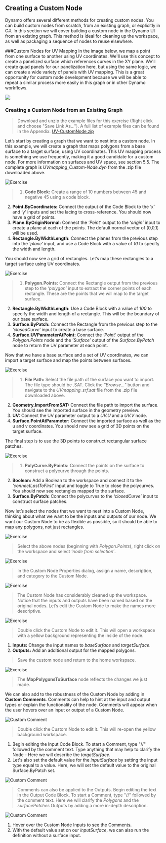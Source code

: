 ## Creating a Custom Node
Dynamo offers several different methods for creating custom nodes. You can build custom nodes from scratch, from an existing graph, or explicitly in C#. In this section we will cover building a custom node in the Dynamo UI from an existing graph. This method is ideal for cleaning up the workspace, as well as packaging a sequence of nodes to reuse elsewhere.

###Custom Nodes for UV Mapping
In the image below, we map a point from one surface to another using UV coordinates. We'll use this concept to create a panelized surface which references curves in the XY plane. We'll create quad panels for our panelization here, but using the same logic, we can create a wide variety of panels with UV mapping. This is a great opportunity for custom node development because we will be able to repeat a similar process more easily in this graph or in other Dynamo workflows.

![](images/9-2/uvMap2-01-01.jpg)

### Creating a Custom Node from an Existing Graph

> Download and unzip the example files for this exercise (Right click and choose "Save Link As..."). A full list of example files can be found in the Appendix. [UV-CustomNode.zip](datasets/9-2/UV-CustomNode.zip)

Let’s start by creating a graph that we want to nest into a custom node. In this example, we will create a graph that maps polygons from a base surface to a target surface, using UV coordinates. This UV mapping process is something we use frequently, making it a good candidate for a custom node. For more information on surfaces and UV space, see section 5.5. The complete graph is *UVmapping_Custom-Node.dyn* from the .zip file downloaded above.

![Exercise](images/9-2/UVmapping01.png)
> 1. **Code Block:** Create a range of 10 numbers between 45 and negative 45 using a code block.
2. **Point.ByCoordinates:** Connect the output of the Code Block to the ‘x’ and ‘y’ inputs and set the lacing to cross-reference. You should now have a grid of points.
3. **Plane.ByOriginNormal:** Connect the *‘Point’* output to the *‘origin’* input to create a plane at each of the points. The default normal vector of (0,0,1) will be used.
4.  **Rectangle.ByWidthLength:** Connect the planes from the previous step into the *‘plane’* input, and use a Code Block with a value of *10* to specify the width and length.

You should now see a grid of rectangles. Let’s map these rectangles to a target surface using UV coordinates.

![Exercise](images/9-2/UVmapping02.png)
>1. **Polygon.Points:** Connect the Rectangle output from the previous step to the *‘polygon’* input to extract the corner points of each rectangle. These are the points that we will map to the target surface.
2. **Rectangle.ByWidthLength:** Use a Code Block with a value of *100* to specify the width and length of a rectangle. This will be the boundary of our base surface.
3. **Surface.ByPatch:** Connect the Rectangle from the previous step to the *‘closedCurve’* input to create a base surface.
4. **Surface.UVParameterAtPoint:** Connect the *‘Point’* output of the *Polygon.Points* node and the *‘Surface’* output of the *Surface.ByPatch* node to return the UV parameter at each point.

Now that we have a base surface and a set of UV coordinates, we can import a target surface and map the points between surfaces.

![Exercise](images/9-2/UVmapping03.png)
>1. **File Path:** Select the file path of the surface you want to import. The file type should be .SAT. Click the *"Browse..."* button and navigate to the *UVmapping_srf.sat* file from the .zip file downloaded above.
2. **Geometry.ImportFromSAT:** Connect the file path to import the surface. You should see the imported surface in the geometry preview.
3. **UV:** Connect the UV parameter output to a *UV.U* and a *UV.V* node.
4. **Surface.PointAtParameter:** Connect the imported surface as well as the u and v coordinates. You should now see a grid of 3D points on the target surface.

The final step is to use the 3D points to construct rectangular surface patches.

![Exercise](images/9-2/UVmapping04.png)
>1.	**PolyCurve.ByPoints:** Connect the points on the surface to construct a polycurve through the points.
2. **Boolean:** Add a Boolean to the workspace and connect it to the *‘connectLastToFirst’* input and toggle to True to close the polycurves. You should now see rectangles mapped to the surface.
3. **Surface.ByPatch:** Connect the polycurves to the *‘closedCurve’* input to construct surface patches.

Now let’s select the nodes that we want to nest into a Custom Node, thinking about what we want to be the inputs and outputs of our node. We want our Custom Node to be as flexible as possible, so it should be able to map any polygons, not just rectangles.

![Exercise](images/9-2/UVmapping05.png)
> Select the above nodes (beginning with *Polygon.Points*), right click on the workspace and select *‘node from selection’*.

![Exercise](images/9-2/UVmapping06.png)
> In the Custom Node Properties dialog, assign a name, description, and category to the Custom Node.

![Exercise](images/9-2/UVmapping07.png)
> The Custom Node has considerably cleaned up the workspace. Notice that the inputs and outputs have been named based on the original nodes. Let’s edit the Custom Node to make the names more descriptive.

![Exercise](images/9-2/UVmapping08.png)
> Double click the Custom Node to edit it. This will open a workspace with a yellow background representing the inside of the node.
1. **Inputs:** Change the input names to *baseSurface* and *targetSurface*.
2. **Outputs:** Add an additional output for the mapped polygons.

>Save the custom node and return to the home workspace.

![Exercise](images/9-2/UVmapping09.png)
> The **MapPolygonsToSurface** node reflects the changes we just made.

We can also add to the robustness of the Custom Node by adding in **Custom Comments**. Comments can help to hint at the input and output types or explain the functionality of the node. Comments will appear when the user hovers over an input or output of a Custom Node.

![Custom Comment](images/9-2/UVmapping_Custom1.jpg)
> Double click the Custom Node to edit it. This will re-open the yellow background workspace.
1. Begin editing the Input Code Block. To start a Comment, type "//" followed by the comment text. Type anything that may help to clarify the Node - Here we will describe the *targetSurface*. 
2. Let's also set the default value for the *inputSurface* by setting the input type equal to a value. Here, we will set the default value to the original Surface.ByPatch set. 

![Custom Comment](images/9-2/UVmapping_Custom1_.jpg)
> Comments can also be applied to the Outputs. Begin editing the text in the Output Code Block. To start a Comment, type "//" followed by the comment text. Here we will clarify the *Polygons* and the *surfacePatches* Outputs by adding a more in-depth description. 


![Custom Comment](images/9-2/UVmapping_Custom2.jpg)
> 
1. Hover over the Custom Node Inputs to see the Comments.
2. With the default value set on our *inputSurface*, we can also run the definition without a surface input. 
